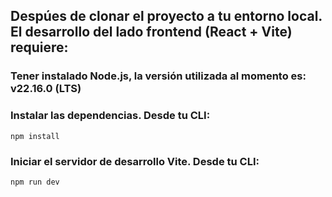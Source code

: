 ## Despúes de clonar el proyecto a tu entorno local. El desarrollo del lado frontend (React + Vite) requiere:

### Tener instalado Node.js, la versión utilizada al momento es: v22.16.0 (LTS)

### Instalar las dependencias. Desde tu CLI:
`npm install`

### Iniciar el servidor de desarrollo Vite. Desde tu CLI:
`npm run dev`
